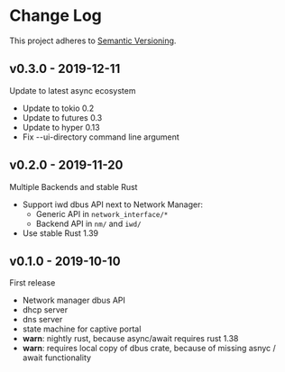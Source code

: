 # Change Log

This project adheres to [Semantic Versioning](http://semver.org/).

## v0.3.0 - 2019-12-11

Update to latest async ecosystem

* Update to tokio 0.2
* Update to futures 0.3
* Update to hyper 0.13
* Fix --ui-directory command line argument

## v0.2.0 - 2019-11-20

Multiple Backends and stable Rust

* Support iwd dbus API next to Network Manager:
  - Generic API in `network_interface/*`
  - Backend API in `nm/` and `iwd/`
* Use stable Rust 1.39

## v0.1.0 - 2019-10-10

First release

* Network manager dbus API
* dhcp server
* dns server
* state machine for captive portal
* **warn**: nightly rust, because async/await requires rust 1.38
* **warn**: requires local copy of dbus crate, because of missing
  asnyc / await functionality
